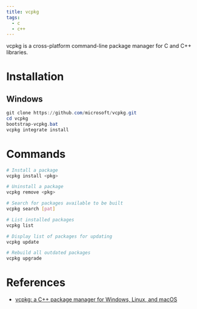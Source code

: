 ```yaml
---
title: vcpkg
tags:
  - c
  - c++
---
```


vcpkg is a cross-platform command-line package manager for C and C++ libraries.


# Installation
## Windows
```powershell
git clone https://github.com/microsoft/vcpkg.git
cd vcpkg
bootstrap-vcpkg.bat
vcpkg integrate install
```

# Commands
```bash
# Install a package
vcpkg install <pkg>

# Uninstall a package
vcpkg remove <pkg>

# Search for packages available to be built
vcpkg search [pat]

# List installed packages
vcpkg list

# Display list of packages for updating
vcpkg update

# Rebuild all outdated packages
vcpkg upgrade
```

# References
- [vcpkg: a C++ package manager for Windows, Linux, and macOS](https://docs.microsoft.com/en-us/cpp/build/vcpkg?view=msvc-160)
